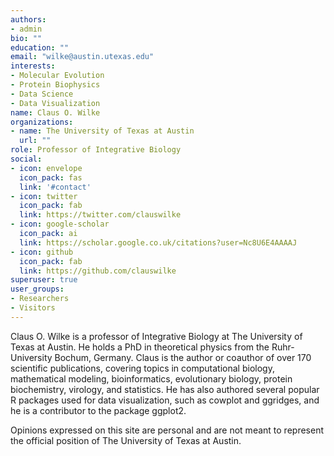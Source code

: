```yaml
---
authors:
- admin
bio: ""
education: ""
email: "wilke@austin.utexas.edu"
interests:
- Molecular Evolution
- Protein Biophysics
- Data Science
- Data Visualization
name: Claus O. Wilke
organizations:
- name: The University of Texas at Austin
  url: ""
role: Professor of Integrative Biology
social:
- icon: envelope
  icon_pack: fas
  link: '#contact'
- icon: twitter
  icon_pack: fab
  link: https://twitter.com/clauswilke
- icon: google-scholar
  icon_pack: ai
  link: https://scholar.google.co.uk/citations?user=Nc8U6E4AAAAJ
- icon: github
  icon_pack: fab
  link: https://github.com/clauswilke
superuser: true
user_groups:
- Researchers
- Visitors
---
```


Claus O. Wilke is a professor of Integrative Biology at The University of Texas at Austin. He holds a PhD in theoretical physics from the Ruhr-University Bochum, Germany. Claus is the author or coauthor of over 170 scientific publications, covering topics in computational biology, mathematical modeling, bioinformatics, evolutionary biology, protein biochemistry, virology, and statistics. He has also authored several popular R packages used for data visualization, such as cowplot and ggridges, and he is a contributor to the package ggplot2.

Opinions expressed on this site are personal and are not meant to represent the official position of The University of Texas at Austin.
